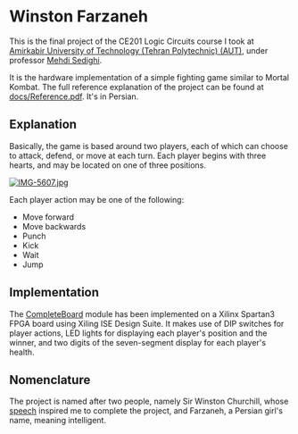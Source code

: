 # Winston Farzaneh

This is the final project of the CE201 Logic Circuits course I took at [Amirkabir University of Technology (Tehran Polytechnic) (AUT)](https://aut.ac.ir/en), 
under professor [Mehdi Sedighi](https://ceit.aut.ac.ir/~msedighi).

It is the hardware implementation of a simple fighting game similar to Mortal Kombat.
The full reference explanation of the project can be found at [docs/Reference.pdf](docs/Reference.pdf).
It's in Persian.

## Explanation

Basically, the game is based around two players, each of which can choose to attack, defend, or move at each turn.
Each player begins with three hearts, and may be located on one of three positions.

[![IMG-5607.jpg](https://i.postimg.cc/W3mbjRWD/IMG-5607.jpg)](https://postimg.cc/mzDGNnGR)

Each player action may be one of the following:
- Move forward
- Move backwards
- Punch
- Kick
- Wait
- Jump

## Implementation

The [CompleteBoard](src/CompleteBoard.v) module has been implemented on a Xilinx Spartan3 FPGA board using Xiling ISE Design Suite.
It makes use of DIP switches for player actions,
LED lights for displaying each player's position and the winner,
and two digits of the seven-segment display for each player's health.

## Nomenclature

The project is named after two people, 
namely Sir Winston Churchill, 
whose [speech](https://www.forbes.com/sites/geoffloftus/2012/05/09/if-youre-going-through-hell-keep-going-winston-churchill/?sh=47549271d549) 
inspired me to complete the project, and Farzaneh, a Persian girl's name, meaning intelligent.
